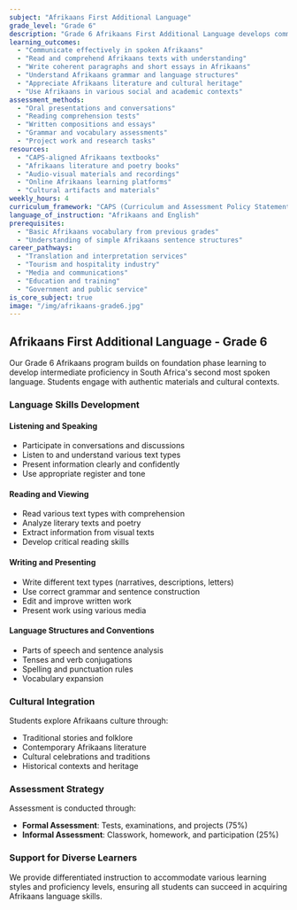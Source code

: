```yaml
---
subject: "Afrikaans First Additional Language"
grade_level: "Grade 6"
description: "Grade 6 Afrikaans First Additional Language develops communicative competence in Afrikaans, focusing on listening, speaking, reading, and writing skills within South African cultural contexts."
learning_outcomes:
  - "Communicate effectively in spoken Afrikaans"
  - "Read and comprehend Afrikaans texts with understanding"
  - "Write coherent paragraphs and short essays in Afrikaans"
  - "Understand Afrikaans grammar and language structures"
  - "Appreciate Afrikaans literature and cultural heritage"
  - "Use Afrikaans in various social and academic contexts"
assessment_methods:
  - "Oral presentations and conversations"
  - "Reading comprehension tests"
  - "Written compositions and essays"
  - "Grammar and vocabulary assessments"
  - "Project work and research tasks"
resources:
  - "CAPS-aligned Afrikaans textbooks"
  - "Afrikaans literature and poetry books"
  - "Audio-visual materials and recordings"
  - "Online Afrikaans learning platforms"
  - "Cultural artifacts and materials"
weekly_hours: 4
curriculum_framework: "CAPS (Curriculum and Assessment Policy Statement)"
language_of_instruction: "Afrikaans and English"
prerequisites:
  - "Basic Afrikaans vocabulary from previous grades"
  - "Understanding of simple Afrikaans sentence structures"
career_pathways:
  - "Translation and interpretation services"
  - "Tourism and hospitality industry"
  - "Media and communications"
  - "Education and training"
  - "Government and public service"
is_core_subject: true
image: "/img/afrikaans-grade6.jpg"
---
```


## Afrikaans First Additional Language - Grade 6

Our Grade 6 Afrikaans program builds on foundation phase learning to develop intermediate proficiency in South Africa's second most spoken language. Students engage with authentic materials and cultural contexts.

### Language Skills Development

#### Listening and Speaking
- Participate in conversations and discussions
- Listen to and understand various text types
- Present information clearly and confidently
- Use appropriate register and tone

#### Reading and Viewing
- Read various text types with comprehension
- Analyze literary texts and poetry
- Extract information from visual texts
- Develop critical reading skills

#### Writing and Presenting
- Write different text types (narratives, descriptions, letters)
- Use correct grammar and sentence construction
- Edit and improve written work
- Present work using various media

#### Language Structures and Conventions
- Parts of speech and sentence analysis
- Tenses and verb conjugations
- Spelling and punctuation rules
- Vocabulary expansion

### Cultural Integration

Students explore Afrikaans culture through:
- Traditional stories and folklore
- Contemporary Afrikaans literature
- Cultural celebrations and traditions
- Historical contexts and heritage

### Assessment Strategy

Assessment is conducted through:
- **Formal Assessment**: Tests, examinations, and projects (75%)
- **Informal Assessment**: Classwork, homework, and participation (25%)

### Support for Diverse Learners

We provide differentiated instruction to accommodate various learning styles and proficiency levels, ensuring all students can succeed in acquiring Afrikaans language skills.